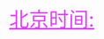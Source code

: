 <a href="https://time.is/Beijing" id="time_is_link" rel="nofollow" style="font-size:36px;color:#df41fb">北京时间:</a>
<span id="Beijing_z43d" style="font-size:46px;color:#df41fb"></span>
<script src="//widget.time.is/zh.js"></script>
<script>
function getWeekNumber(date) {
    const startDate = new Date(date.getFullYear(), 0, 1);
    const days = Math.floor((date - startDate) / (24 * 60 * 60 * 1000));
    return Math.ceil((date.getDay() + 1 + days) / 7);
}

time_is_widget.init({
    Beijing_z43d: {
        template: "TIME<br>DATE<br>SUN",
        date_format: "year-monthnum-daynum dname，第" + getWeekNumber(new Date()) + "周",
        sun_format: "日出: srhour:srminute 日落: sshour:ssminute<br>昼长: dlhours时 dlminutes分",
        coords: "39.9075000,116.3972300"
    }
});
</script>
